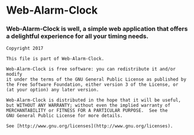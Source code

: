 # Web-Alarm-Clock  
  
### Web-Alarm-Clock is well, a simple web application that offers a delightful experience for all your timing needs.  
  
 ```
 Copyright 2017

This file is part of Web-Alarm-Clock.

Web-Alarm-Clock is free software: you can redistribute it and/or modify
it under the terms of the GNU General Public License as published by
the Free Software Foundation, either version 3 of the License, or
(at your option) any later version.

Web-Alarm-Clock is distributed in the hope that it will be useful,
but WITHOUT ANY WARRANTY; without even the implied warranty of
MERCHANTABILITY or FITNESS FOR A PARTICULAR PURPOSE.  See the
GNU General Public License for more details.

See [http://www.gnu.org/licenses](http://www.gnu.org/licenses).
 ```
